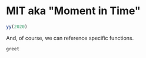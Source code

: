 # MIT aka "Moment in Time"

```julia
yy(2020)
```

And, of course, we can reference specific functions.

```@docs
greet
```